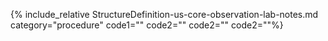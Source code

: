 {% include_relative StructureDefinition-us-core-observation-lab-notes.md category="procedure" code1="" code2="" code2="" code2=""%}
